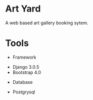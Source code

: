 # Art Yard
A web based art gallery booking sytem.
# Tools
* Framework
- Django 3.0.5
- Bootstrap 4.0
* Database
- Postgrysql